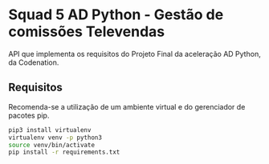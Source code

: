 # Squad 5 AD Python - Gestão de comissões Televendas

API que implementa os requisitos do Projeto Final da aceleração AD Python, da Codenation.

## Requisitos

Recomenda-se a utilização de um ambiente virtual e do gerenciador de pacotes pip.

```bash
pip3 install virtualenv
virtualenv venv -p python3
source venv/bin/activate
pip install -r requirements.txt
```